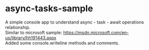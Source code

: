 # async-tasks-sample
A simple console app to understand async - task - await operations relationship. </br>
Similar to microsoft sample: https://msdn.microsoft.com/en-us/library/hh191443.aspx </br>
Added some  console.writeline methods and comments.
